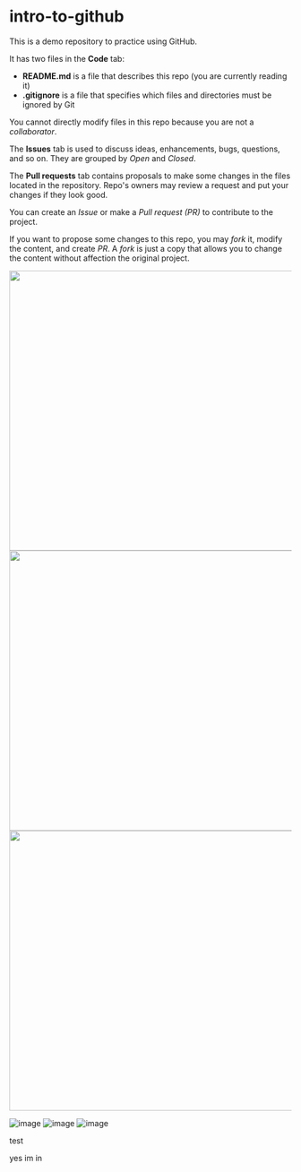 # intro-to-github

This is a demo repository to practice using GitHub.

It has two files in the **Code** tab:

- **README.md** is a file that describes this repo (you are currently reading it)
- **.gitignore** is a file that specifies which files and directories must be ignored by Git

You cannot directly modify files in this repo because you are not a _collaborator_.

The **Issues** tab is used to discuss ideas, enhancements, bugs, questions, and so on. They are grouped by _Open_ and _Closed_.

The **Pull requests** tab contains proposals to make some changes in the files located in the repository. Repo's owners may review a request and put your changes if they look good.

You can create an _Issue_ or make a _Pull request (PR)_ to contribute to the project.

If you want to propose some changes to this repo, you may _fork_ it, modify the content, and create _PR_. A _fork_ is just a copy that allows you to change the content without affection the original project.


<img src="https://user-images.githubusercontent.com/89562897/141729715-87b0bf5f-224b-4108-937d-819cb458dd86.png" width="800" height="500">
<img src="https://user-images.githubusercontent.com/89562897/141729735-b93c3948-07d1-4843-a4c4-80c4f0cf511c.png" width="800" height="500">
<img src="https://user-images.githubusercontent.com/89562897/141729746-c780aeaa-8c74-49ef-a548-527a9a923c64.png" width="800" height="500">


![image](https://user-images.githubusercontent.com/89562897/142990336-4f416b25-f0e8-4bb3-836b-af9f3a9e593f.png)
![image](https://user-images.githubusercontent.com/89562897/142990346-49d45646-9a29-423f-8afe-7abade5f255f.png)
![image](https://user-images.githubusercontent.com/89562897/142990310-76912c69-503e-4011-8307-0cda56ab8ad9.png)



test

yes im in
